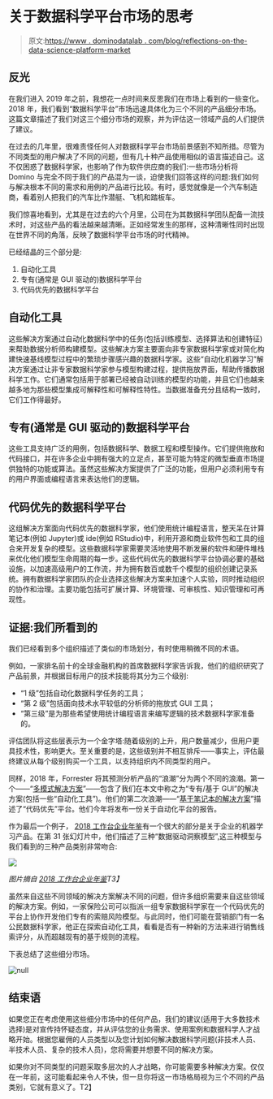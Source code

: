 # 关于数据科学平台市场的思考

> 原文:[https://www . dominodatalab . com/blog/reflections-on-the-data-science-platform-market](https://www.dominodatalab.com/blog/reflections-on-the-data-science-platform-market)

## 反光

在我们进入 2019 年之前，我想花一点时间来反思我们在市场上看到的一些变化。2018 年，我们看到“数据科学平台”市场迅速具体化为三个不同的产品细分市场。这篇文章描述了我们对这三个细分市场的观察，并为评估这一领域产品的人们提供了建议。

在过去的几年里，很难责怪任何人对数据科学平台市场前景感到不知所措。尽管为不同类型的用户解决了不同的问题，但有几十种产品使用相似的语言描述自己。这不仅困惑了数据科学家，也影响了作为软件供应商的我们:一些市场分析将 Domino 与完全不同于我们的产品混为一谈，迫使我们回答这样的问题:我们如何与解决根本不同的需求和用例的产品进行比较。有时，感觉就像是一个汽车制造商，看着别人把我们的汽车比作潜艇、飞机和踏板车。

我们惊喜地看到，尤其是在过去的六个月里，公司在为其数据科学团队配备一流技术时，对这些产品的看法越来越清晰。正如经常发生的那样，这种清晰性同时出现在世界不同的角落，反映了数据科学平台市场的时代精神。

已经结晶的三个部分是:

1.  自动化工具
2.  专有(通常是 GUI 驱动的)数据科学平台
3.  代码优先的数据科学平台

## 自动化工具

这些解决方案通过自动化数据科学中的任务(包括训练模型、选择算法和创建特征)来帮助数据分析师构建模型。这些解决方案主要面向非专家数据科学家或对简化构建快速基线模型过程中的繁琐步骤感兴趣的数据科学家。这些“自动化机器学习”解决方案通过让非专家数据科学家参与模型构建过程，提供拖放界面，帮助传播数据科学工作。它们通常包括用于部署已经被自动训练的模型的功能，并且它们也越来越多地为那些模型集成可解释性和可解释性特性。当数据准备充分且结构一致时，它们工作得最好。

## 专有(通常是 GUI 驱动的)数据科学平台

这些工具支持广泛的用例，包括数据科学、数据工程和模型操作。它们提供拖放和代码接口，并在许多企业中拥有强大的立足点，甚至可能为特定的微型垂直市场提供独特的功能或算法。虽然这些解决方案提供了广泛的功能，但用户必须利用专有的用户界面或编程语言来表达他们的逻辑。

## 代码优先的数据科学平台

这组解决方案面向代码优先的数据科学家，他们使用统计编程语言，整天呆在计算笔记本(例如 Jupyter)或 ide(例如 RStudio)中，利用开源和商业软件包和工具的组合来开发复杂的模型。这些数据科学家需要灵活地使用不断发展的软件和硬件堆栈来优化他们模型生命周期的每一步。这些代码优先的数据科学平台协调必要的基础设施，以加速高级用户的工作流，并为拥有数百或数千个模型的组织创建记录系统。拥有数据科学家团队的企业选择这些解决方案来加速个人实验，同时推动组织的协作和治理。主要功能包括可扩展计算、环境管理、可审核性、知识管理和可再现性。

## 证据:我们所看到的

我们已经看到多个组织描述了类似的市场划分，有时使用稍微不同的术语。

例如，一家排名前十的全球金融机构的首席数据科学家告诉我，他们的组织研究了产品前景，并根据目标用户的技术技能将其分为三个级别:

*   “1 级”包括自动化数据科学任务的工具；
*   “第 2 级”包括面向技术水平较低的分析师的拖放式 GUI 工具；
*   “第三级”是为那些希望使用统计编程语言来编写逻辑的技术数据科学家准备的。

评估团队将这些层表示为一个金字塔:随着级别的上升，用户数量减少，但用户更具技术性，影响更大。至关重要的是，这些级别并不相互排斥——事实上，评估最终建议从每个级别购买一个工具，以支持组织内不同类型的用户。

同样，2018 年，Forrester 将其预测分析产品的“浪潮”分为两个不同的浪潮。第一个——“[多模式解决方案](https://www.forrester.com/report/The+Forrester+Wave+Multimodal+Predictive+Analytics+And+Machine+Learning+Solutions+Q3+2018/-/E-RES141374)”——包含了我们在本文中称之为“专有/基于 GUI”的解决方案(包括一些“自动化工具”)。他们的第二次浪潮——“[基于笔记本的解决方案](https://www.forrester.com/report/The+Forrester+Wave+NotebookBased+Predictive+Analytics+And+Machine+Learning+Solutions+Q3+2018/-/E-RES143219)”描述了“代码优先”平台。他们今年将发布一份关于自动化平台的报告。

作为最后一个例子， [2018 工作台企业年鉴](https://medium.com/work-bench/the-work-bench-enterprise-almanac-2018-edition-6796f3941337)有一个很大的部分是关于企业的机器学习产品。在第 31 张幻灯片中，他们描述了三种“数据驱动洞察模型”,这三种模型与我们看到的三种产品类别非常吻合:

![](../Images/fdf4f80b8b93093427773bcbaaaf5528.png)

*图片摘自 [2018 工作台企业年鉴](https://medium.com/work-bench/the-work-bench-enterprise-almanac-2018-edition-6796f3941337)T3】*

虽然来自这些不同领域的解决方案解决不同的问题，但许多组织需要来自这些领域的解决方案。例如，一家保险公司可以指派一组专家数据科学家在一个代码优先的平台上协作开发他们专有的索赔风险模型。与此同时，他们可能在营销部门有一名公民数据科学家，他正在探索自动化工具，看看是否有一种新的方法来进行销售线索评分，从而超越现有的基于规则的流程。

下表总结了这些细分市场。

![null](../Images/9d6f575d77fa7e374fb3b7336aedad62.png)

## 结束语

如果您正在考虑使用这些细分市场中的任何产品，我们的建议(适用于大多数技术选择)是对宣传持怀疑态度，并从评估您的业务需求、使用案例和数据科学人才战略开始。根据您雇佣的人员类型以及您计划如何解决数据科学问题(非技术人员、半技术人员、复杂的技术人员)，您将需要并想要不同的解决方案。

如果你对不同类型的问题采取多层次的人才战略，你可能需要多种解决方案。仅仅在一年前，这可能看起来令人不快，但一旦你将这一市场格局视为三个不同的产品类别，它就有意义了。T2】